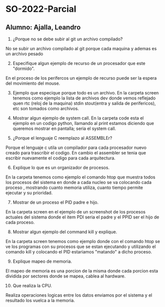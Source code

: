 # SO-2022-Parcial
## Alumno: Ajalla, Leandro

1) ¿Porque no se debe subir al git un archivo compilado?

No se subir un archivo compilado al git porque cada maquina y ademas es un archivo pesado 


2) Especifique algun ejemplo de recurso de un procesador que este "dormido".

En el proceso de los perifercos un ejemplo de recurso puede ser la espera del movimiento del mouse.

3) Ejemplo que especique porque todo es un archivo.
En la carpeta screen tenemos como ejemplo la lista de archivos dev donde vemos reflejado quen rtc (reloj de la maquina) stdin stout(entra y salida de perifericos), etc son tomados como archivos.

4) Mostrar algun ejemplo de system call. 
En la carpeta code esta el ejemplo en un codigo python, llamando al print estamos diciendo que queremos mostrar en pantalla; seria el system call.

5) ¿Porque el lenguaje C reemplazo al ASSEMBLEr?

Porque el lenguaje c utila un compilador para cada procesador nuevo creado para trascribir el codigo. En cambio el assembler se tenia que escribir nuevamente el codigo para cada arquitectura. 

6) Explique lo que es un organizador de procesos.

En la carpeta tenemos como ejemplo el comando htop que muestra todos los procesos del sistema en donde a cada nucleo se va colocando cada proceso , mostrando cuanto memoria utiliza, cuanto tiempo permite ejecutar y su prioridad. 

7) Mostrar de un proceso el PID padre e hijo.
 
 En la carpeta screen en el ejemplo de un screenshot de los procesos actuales del sistema donde el item PDI seria el padre y el PPID ser el hijo de cada proceso.


8) Mostrar algun ejemplo del command kill y explique.

En la carpeta screen tenemos como ejemplo donde con el comando htop se ve los programas con su procesos que se estan ejecutando y utilizando el comando kill y colocando el PID estariamos "matando" a dicho proceso.



9) Explique mapeo de memoria.

El mapeo de memoria es una porcion de la misma donde cada porcion esta dividida por sectores donde se mapea, cablea al hardware.


10) Que realiza la CPU.

Realiza operaciones logicas entre los datos enviamos por el sistema y el resultado los vuelca a la memoria.
